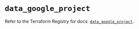 # `data_google_project`

Refer to the Terraform Registry for docs: [`data_google_project`](https://registry.terraform.io/providers/hashicorp/google/6.50.0/docs/data-sources/project).
